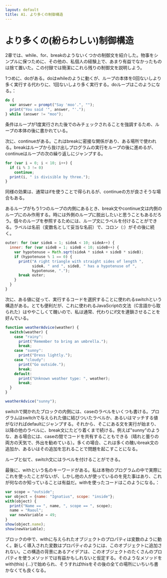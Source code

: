 ```yaml
---
layout: default
title: A1. より多くの制御構造
---
```


より多くの(紛らわしい)制御構造
=====================================================

2章では、while、for、breakのようないくつかの制御文を紹介した。物事をシンプルに保つために、その他の、私個人の経験上で、あまり有益でなかったものは捨て置いた。この付録では簡潔にこれら残りの制御文を説明しよう。

1つめに、doがある。doはwhileのように動くが、ループの本体を0回ないしより多く実行する代わりに、1回ないしより多く実行する。doループはこのようになる。：

```javascript
do {
  var answer = prompt("Say 'moo'.", "");
  print("You said '", answer, "'.");
} while (answer != "moo");
```

条件はループが1度実行された後でのみチェックされることを強調するため、ループの本体の後に書かれている。

次に、continueがある。これはbreakに密接な関係があり、ある場所で使われる。breakはループから抜け出しプログラムの実行をループの後に進めるが、continueはループの次の繰り返しにジャンプする。

```javascript
for (var i = 0; i < 10; i++) {
  if (i % 3 != 0)
    continue;
  print(i, " is divisible by three.");
}
```

同様の効果は、通常はifを使うことで得られるが、continueの方が良さそうな場合もある。

あるループがもう1つのループの内側にあるとき、break文やcontinue文は内側のループにのみ作用する。時には外側のループに脱出したいと思うこともあるだろう。個々のループを参照するためには、ループ文にラベルを付けることができる。ラベルは名前（変数名として妥当な名前）で、コロン（:）がその後に続く。

```javascript
outer: for (var sideA = 1; sideA < 10; sideA++) {
  inner: for (var sideB = 1; sideB < 10; sideB++) {
    var hypotenuse = Math.sqrt(sideA * sideA + sideB * sideB);
    if (hypotenuse % 1 == 0) {
      print("A right triangle with straight sides of length ",
            sideA, " and ", sideB, " has a hypotenuse of ",
            hypotenuse, ".");
      break outer;
    }
  }
}
```

次に、ある値に従って、実行するコードを選択することに使われるswitchという構造がある。とても便利だが、これに使われるJavaScriptの文法（C言語から取られた）はややこしくて醜いので、私は通常、代わりにif文を連鎖させることを好んでいる。

```javascript
function weatherAdvice(weather) {
  switch(weather) {
    case "rainy":
      print("Remember to bring an umbrella.");
      break;
    case "sunny":
      print("Dress lightly.");
    case "cloudy":
      print("Go outside.");
      break;
    default:
      print("Unknown weather type: ", weather);
      break;
  }
}

weatherAdvice("sunny");
```

switchで開かれたブロックの内側には、caseのラベルをいくつも書ける。プログラムはswitchで与えられた値に結びついたラベルか、あるいはマッチする値がなければdefaultにジャンプする。それから、そこにある文を実行が始まり、以降の他のラベルに、break文にたどり着くまで続ける。例えば"sunny"のような、ある場合には、caseの間でコードを共有することもできる（晴れと曇りの両方の天気で、外出を勧めている）。多くの場合、これは多くの醜いbreak文の追加か、あるいはその追加を忘れることで問題を起こすことになる。

ループと似て、switch文にはラベルを付けることができる。

最後に、withという名のキーワードがある。私は本物のプログラムの中で実際にこれを使ったことがないが、しかし他の人が使っているのを見た事はあり、これが何なのか知っていることは有益だ。withを使ったコードはこのようになる。：

```javascript
var scope = "outside";
var object = {name: "Ignatius", scope: "inside"};
with(object) {
  print("Name == ", name, ", scope == ", scope);
  name = "Raoul";
  var newVariable = 49;
}
show(object.name);
show(newVariable);
```

ブロックの中で、withに与えられたオブジェクトのプロパティは変数のように動く。新しく導入された変数はプロパティのようには、このオブジェクトに追加されない。この構造の背景にあるアイデアは、このオブジェクトのたくさんのプロパティを使うメソッドでは有益かもしれないと仮定する。そのようなメソッドをwith(this) {...}で始められ、そうすればthisをその後の全ての場所にいちいち書かなくても良くなる。
